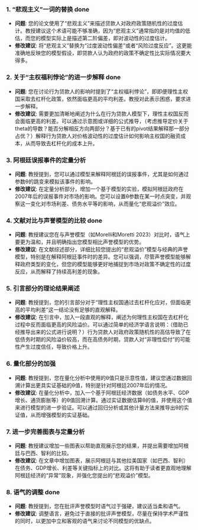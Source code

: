 

### **1. “悲观主义”一词的替换** done

* **问题**: 您的论文使用了“悲观主义”来描述贷款人对政府政策随机性的过度估计。教授建议这个术语可能不够准确，因为“悲观主义”通常指的是对均值的低估，而您的模型实际上是描述第二阶偏差，即对波动性的过度估计。
* **修改建议**: 将“悲观主义”替换为“过度波动性偏差”或者“风险过度反应”。这更能准确地反映您的模型假设，即贷款人认为政府的政策不确定性比实际情况要大得多。

### **2. 关于“主权福利悖论”的进一步解释** done

* **问题**: 您在讨论行为贷款人的影响时提到了“主权福利悖论”，即即便理性主权国采取去杠杆化政策，依然面临更高的平均利差。教授对此表示困惑，要求进一步解释。
* **修改建议**: 需要更加清晰地阐述为什么在行为贷款人模型下，理性主权国反而会面临更高的利差。可以通过示意图或详细的公式推导，（考虑推导定价关于theta的导数？能否分解相反方向两部分？基于已有的pivot结果解释那一部分占优？）解释行为贷款人对价格波动性的过度估计如何影响主权国的融资成本，从而导致去杠杆化的成本上升。

### **3. 阿根廷误报事件的定量分析**

* **问题**: 教授提到，您可以通过模型来解释阿根廷的误报事件，尤其是如何通过参数θ的跳变来模拟该事件的影响。
* **修改建议**: 在定量分析部分，增加一个基于模型的实验，模拟阿根廷政府在2007年后的误报事件对市场的影响。您可以设置θ参数在某一时点突变，并观察这一变化对市场利差、债务水平等的影响，从而量化“悲观溢价”效应。

### **4. 文献对比与声誉模型的比较** done 

* **问题**: 教授建议您在与声誉模型（如Morelli和Moretti 2023）对比时，语气上要更为温和，并且明确指出您模型相比声誉模型的优势。
* **修改建议**: 在文献综述部分，详细比较您提出的“悲观溢价”模型与经典的声誉模型，特别是在解释阿根廷事件时的差异。您可以强调，尽管声誉模型能够解释政府类型的变化，但您的模型能够更好地捕捉到市场对政策不确定性的过度反应，从而解释了持续高利差的现象。

### **5. 引言部分的理论结果阐述**

* **问题**: 教授提到，您的引言部分对于“理性主权国通过去杠杆化应对，但面临更高的平均利差”这一结论没有足够的直观解释。
* **修改建议**: 在引言中，加入一段直观的解释，阐述为何理性主权国在去杠杆化过程中反而面临更高的风险溢价。可以通过简单的经济学语言说明：（借助已经推导出来的公式进行说明？）行为贷款人对政府政策随机性的高估导致了在低债务时期的风险溢价较高，而在高债务时期，贷款人对“非理性偿付”的可能性产生过度信任，导致价格上升。

### **6. 量化部分的加强**

* **问题**: 教授提到，您在量化分析中使用的θ值只是示意性值，建议您通过数据回溯计算出更具实证基础的θ值，特别是针对阿根廷2007年后的情况。
* **修改建议**: 在量化分析中，加入一个基于阿根廷经济数据（如债务水平、GDP增长、通货膨胀等）的θ值回溯计算。通过实证数据估算θ的值，并使用这个值来进行模型的进一步验证。可以通过回归分析或其他计量方法来推导出θ的实证值，从而增强模型的实证基础。

### **7. 进一步完善图表与定量分析**

* **问题**: 教授建议增加一些图表以帮助直观展示您的结果，并提出需要增加阿根廷与巴西、智利的比较。
* **修改建议**: 在文章中增加图表，展示阿根廷与其他拉美国家（如巴西、智利）在债务、GDP增长、利差等关键指标上的对比。这将有助于读者更直观地理解阿根廷经济的“异常”现象，并强化您提出的“悲观溢价”模型。

### **8. 语气的调整** done

* **问题**: 教授提到，您在批评声誉模型时语气过于强硬，建议适当柔和语气。
* **修改建议**: 调整语言，避免过于直接的批评声誉模型，尽量在保持学术严谨性的同时，以更加中立和客观的语气来讨论不同模型的优缺点。
